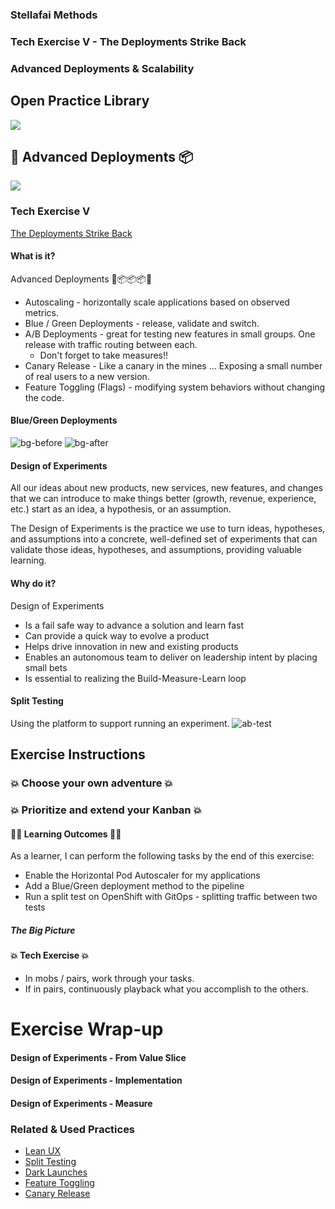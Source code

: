 <!-- .slide: data-background-image="images/title-slide-background.png" -->
### Stellafai Methods <!-- .element: class="course-title" -->
### Tech Exercise V - The Deployments Strike Back  <!-- .element: class="title-color" -->
### Advanced Deployments & Scalability <!-- .element: class="title-color" -->




<div class="r-stack">
<div class="fragment fade-out" data-fragment-index="0" >
  <h2>Open Practice Library</h2>
  <img src="images/opl-complete.png">
</div>
<div class="fragment current-visible" data-fragment-index="0" >
  <h2>🚚 Advanced Deployments 📦</h2>
  <a target="_blank" href="https://openpracticelibrary.com/practice/blue-green-deployments/">
  <img src="images/opl-foundation.png">
  </a>
</div>
</div>



### Tech Exercise V
[The Deployments Strike Back](http://rht-labs.com/StarWarsIntroCreator/#!/AN-PogOik9g8YPNIt5-l)



#### What is it?
Advanced Deployments 🚚📦📦📦👷
* Autoscaling - horizontally scale applications based on observed metrics.
* Blue / Green Deployments - release, validate and switch.
* A/B Deployments - great for testing new features in small groups. One release with traffic routing between each.
  * Don't forget to take measures!!
* Canary Release - Like a canary in the mines ... Exposing a small number of real users to a new version.
* Feature Toggling (Flags) - modifying system behaviors without changing the code.



#### Blue/Green Deployments
<div class="r-stack">
  <img class="" data-fragment-index="0" src="images/tech-exercise-v/blue-green-before.png" alt="bg-before">
  <img class="fragment " data-fragment-index="1" src="images/tech-exercise-v/blue-green-after.png" alt="bg-after">
</div>



#### Design of Experiments
All our ideas about new products, new services, new features, and changes that we can introduce to make things better (growth, revenue, experience, etc.) start as an idea, a hypothesis, or an assumption.

The Design of Experiments is the practice we use to turn ideas, hypotheses, and assumptions into a concrete, well-defined set of experiments that can validate those ideas, hypotheses, and assumptions, providing valuable learning.



#### Why do it?
Design of Experiments
* Is a fail safe way to advance a solution and learn fast
* Can provide a quick way to evolve a product
* Helps drive innovation in new and existing products
* Enables an autonomous team to deliver on leadership intent by placing small bets
* Is essential to realizing the Build-Measure-Learn loop



#### Split Testing
Using the platform to support running an experiment.
![ab-test](images/tech-exercise-v/ab-test.png)



## Exercise Instructions



### 💥 Choose your own adventure 💥 <!-- .element: class="title-bottom-left" -->
<!-- .slide: data-background-size="contain" data-background-image="images/tech-exercise-v/tasks.png", class="black-style" data-background-opacity="1"	 -->



### 💥 Prioritize and extend your Kanban 💥 <!-- .element: class="title-bottom-left" -->
<!-- .slide: data-background-size="contain" data-background-image="images/tech-exercise-iii/team-kanban.png", class="black-style" data-background-opacity="1"	 -->



#### 🧑‍🏫 Learning Outcomes 🧑‍💻
As a learner, I can perform the following tasks by the end of this exercise:
* Enable the Horizontal Pod Autoscaler for my applications
* Add a Blue/Green deployment method to the pipeline
* Run a split test on OpenShift with GitOps - splitting traffic between two tests 
<!--
--->



##### The Big Picture <!-- .element: class="title-bottom-left" -->
<!-- .slide: data-background-size="contain" data-background-image="https://rht-labs.com/tech-exercise/5-the-deployments-strike-back/images/big-picture-matomo.jpg", class="white-style" -->



#### 💥 Tech Exercise 💥
* In mobs / pairs, work through your tasks.
* If in pairs, continuously playback what you accomplish to the others.
<!--I've commented on the verbiage playback before, it's odd. Which others? If I am in a pair, do you mean my partner?-->



# Exercise Wrap-up



#### Design of Experiments - From Value Slice <!-- .element: class="title-bottom-left" -->
<!-- .slide: data-background-size="contain" data-background-image="images/tech-exercise-v/pet-battle-experiment.png", class="black-style" data-background-opacity="1"	 -->



#### Design of Experiments - Implementation <!-- .element: class="title-bottom-left" -->
<!-- .slide: data-background-size="contain" data-background-image="images/tech-exercise-v/pet-battle-example.png", class="black-style" data-background-opacity="1"	 -->



#### Design of Experiments - Measure <!-- .element: class="title-bottom-left" -->
<!-- .slide: data-background-size="contain" data-background-image="images/tech-exercise-v/pet-battle-matomo.png", class="black-style" data-background-opacity="1"	 -->



<!-- .slide: data-background-image="images/related-practices-stellafai.png", class="black-style"  data-background-opacity="0.3" -->
### Related & Used Practices
- [Lean UX](https://openpracticelibrary.com/)
- [Split Testing](https://openpracticelibrary.com/)
- [Dark Launches](https://openpracticelibrary.com/)
- [Feature Toggling](https://openpracticelibrary.com/)
- [Canary Release](https://openpracticelibrary.com/)
